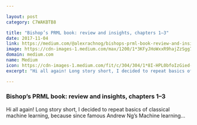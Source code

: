 ```yaml
---

layout: post
category: C7WAKBTB8

title: "Bishop’s PRML book: review and insights, chapters 1–3"
date: 2017-11-04
link: https://medium.com/@alexrachnog/bishops-prml-book-review-and-insights-chapters-1-3-528bb5cfaade?source=rss------machine_learning-5
image: https://cdn-images-1.medium.com/max/1200/1*3KFyJHoWxxR9hajZzSgg7Q.jpeg
domain: medium.com
name: Medium
icon: https://cdn-images-1.medium.com/fit/c/304/304/1*8I-HPL0bfoIzGied-dzOvA.png
excerpt: "Hi all again! Long story short, I decided to repeat basics of classical machine learning, because since famous Andrew Ng’s Machine learning…"

---
```


### Bishop’s PRML book: review and insights, chapters 1–3

Hi all again! Long story short, I decided to repeat basics of classical machine learning, because since famous Andrew Ng’s Machine learning…